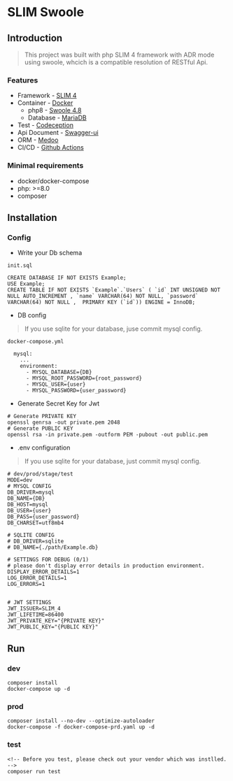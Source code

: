 # SLIM Swoole

<!-- [![Build Status](https://github.com/POABOB/Slim-4-Framework/actions/workflows/build.yml/badge.svg)](https://github.com/POABOB/Slim-4-Framework/actions)
[![Coverage Status](https://coveralls.io/repos/github/POABOB/Slim-4-Framework/badge.svg?branch=main)](https://coveralls.io/github/POABOB/Slim-4-Framework?branch=main)
[![PHP Version Require](https://poser.pugx.org/poabob/slim-4-framework/require/php)](https://packagist.org/packages/poabob/slim-4-framework)
[![License](https://poser.pugx.org/poabob/slim-4-framework/license)](https://packagist.org/packages/poabob/slim-4-framework) -->

## Introduction

> This project was built with php SLIM 4 framework with ADR mode using swoole, whcich is a compatible resolution of RESTful Api.

### Features

* Framework - [SLIM 4](https://www.slimframework.com/)
* Container - [Docker](https://www.docker.com/)
  * php8 - [Swoole 4.8](https://wiki.swoole.com/#/)
  * Database - [MariaDB](https://mariadb.org/)
* Test - [Codeception](https://codeception.com/)
* Api Document - [Swagger-ui](https://swagger.io/tools/swagger-ui/)
* ORM - [Medoo](https://medoo.in/)
* CI/CD - [Github Actions](https://github.com/features/actions)

### Minimal requirements

* docker/docker-compose
* php: >=8.0
* composer

## Installation


### Config

* Write your Db schema

`init.sql`
```
CREATE DATABASE IF NOT EXISTS Example;
USE Example;
CREATE TABLE IF NOT EXISTS `Example`.`Users` ( `id` INT UNSIGNED NOT NULL AUTO_INCREMENT , `name` VARCHAR(64) NOT NULL, `password` VARCHAR(64) NOT NULL ,  PRIMARY KEY (`id`)) ENGINE = InnoDB;
```

* DB config

> If you use sqlite for your database, juse commit mysql config.

`docker-compose.yml`
```
  mysql:
    ...
    environment:
      - MYSQL_DATABASE={DB}
      - MYSQL_ROOT_PASSWORD={root_password}
      - MYSQL_USER={user}
      - MYSQL_PASSWORD={user_password}
```

* Generate Secret Key for Jwt

```
# Generate PRIVATE KEY
openssl genrsa -out private.pem 2048
# Generate PUBLIC KEY
openssl rsa -in private.pem -outform PEM -pubout -out public.pem
```

* .env configuration

> If you use sqlite for your database, just commit mysql config.

```
# dev/prod/stage/test
MODE=dev
# MYSQL CONFIG
DB_DRIVER=mysql
DB_NAME={DB}
DB_HOST=mysql
DB_USER={user}
DB_PASS={user_password}
DB_CHARSET=utf8mb4

# SQLITE CONFIG
# DB_DRIVER=sqlite
# DB_NAME={./path/Example.db}

# SETTINGS FOR DEBUG (0/1)
# please don't display error details in production environment.
DISPLAY_ERROR_DETAILS=1
LOG_ERROR_DETAILS=1
LOG_ERRORS=1


# JWT SETTINGS
JWT_ISSUER=SLIM_4
JWT_LIFETIME=86400
JWT_PRIVATE_KEY="{PRIVATE KEY}"
JWT_PUBLIC_KEY="{PUBLIC KEY}"
```

## Run

### dev

```
composer install
docker-compose up -d
```

### prod

```
composer install --no-dev --optimize-autoloader
docker-compose -f docker-compose-prd.yaml up -d
```

### test

```
<!-- Before you test, please check out your vendor which was instlled. -->
composer run test
```
